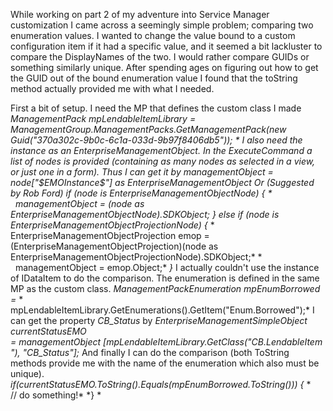 ﻿While working on part 2 of my adventure into Service Manager
customization I came across a seemingly simple problem; comparing two
enumeration values. I wanted to change the value bound to a custom
configuration item if it had a specific value, and it seemed a bit
lackluster to compare the DisplayNames of the two. I would rather
compare GUIDs or something similarly unique.
After spending ages on figuring out how to get the GUID out of the bound
enumeration value I found that the toString method actually provided me
with what I needed.

First a bit of setup. I need the MP that defines the custom class I
made
*ManagementPack mpLendableItemLibrary =
ManagementGroup.ManagementPacks.GetManagementPack(new
Guid(\"370a302c-9b0c-6c1a-033d-9b97f8406db5\")); *
I also need the instance as an EnterpriseManagementObject. In the
ExecuteCommand a list of nodes is provided (containing as many nodes as
selected in a view, or just one in a form). Thus I can get it by
*managementObject = node\[\"\$EMOInstance\$\"\] as
EnterpriseManagementObject*
Or (Suggested by Rob Ford)
*if (node is EnterpriseManagementObjectNode)*
*{*
*    managementObject = (node as
EnterpriseManagementObjectNode).SDKObject;*
*}*
*else if (node is EnterpriseManagementObjectProjectionNode)*
*{*
*    EnterpriseManagementObjectProjection emop =
(EnterpriseManagementObjectProjection)(node as
EnterpriseManagementObjectProjectionNode).SDKObject;*
*    managementObject = emop.Object;*
*}*
I actually couldn\'t use the instance of IDataItem to do the comparison.
The enumeration is defined in the same MP as the custom class.
*ManagementPackEnumeration mpEnumBorrowed =*
*   
mpLendableItemLibrary.GetEnumerations().GetItem(\"Enum.Borrowed\");*
I can get the property *CB\_Status* by
*EnterpriseManagementSimpleObject currentStatusEMO
= managementObject \[mpLendableItemLibrary.GetClass(\"CB.LendableItem\"),
\"CB\_Status\"\];*
And finally I can do the comparison (both ToString methods provide me
with the name of the enumeration which also must be unique).
*if(currentStatusEMO.ToString().Equals(mpEnumBorrowed.ToString()))*
*{*
*    // do something!*
*} *
```
```
